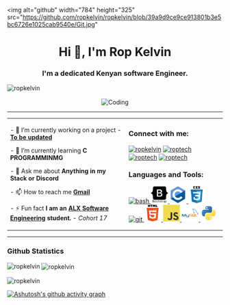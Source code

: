 <img alt="github" width="784" height="325" src="https://github.com/ropkelvin/ropkelvin/blob/39a9d9ce9ce913801b3e5bc6726e1025cab9540e/Git.jpg"
<h1 align="center">Hi 👋, I'm Rop Kelvin</h1>
<h3 align="center">I'm a dedicated Kenyan software Engineer.</h3>
<p align="left"> <img src="https://komarev.com/ghpvc/?username=ropkelvin&label=Profile%20views&color=0e75b6&style=flat" alt="ropkelvin" /> </p>
<p align="center"> <img align= "center" alt="Coding" width="500" src="https://cdn.dribbble.com/users/1162077/screenshots/3848914/media/320984a9ca58b3c73274c9259ecf6de8.gif"> </p>

---

<table>
  <tr>
    <td>
      <p> - 🔭 I’m currently working on a project - <b> <a href="https://github.com/ropkelvin"> To be updated </a></b></p>
      <p> - 🌱 I’m currently learning <b> C PROGRAMMINMG </b></p>
      <p> - 💬 Ask me about <b> Anything in my Stack or Discord </b></p>
      <p> - 📫 How to reach me <b> <a href="mailto:kropchir@gmail.com"> Gmail </a></b></p>
      <p> - ⚡ Fun fact <b> I am an <a href="https://alxafrica.com/software-engineering">ALX Software Engineering</a> student. </b> - <em> Cohort 17 </em></p>
    </td>
    <td>
      <h3 align="left">Connect with me:</h3>
      <p align="left">
<a href="https://linkedin.com/in/ropkelvin" target="blank"><img align="center" src="https://raw.githubusercontent.com/rahuldkjain/github-profile-readme-generator/master/src/images/icons/Social/linked-in-alt.svg" alt="ropkelvin" height="30" width="40" /></a>
<a href="https://twitter.com/roptech1" target="blank"><img align="center" src="https://raw.githubusercontent.com/rahuldkjain/github-profile-readme-generator/master/src/images/icons/Social/twitter.svg" alt="roptech" height="30" width="40" /></a>
<a href="https://fb.com/roptech1" target="blank"><img align="center" src="https://raw.githubusercontent.com/rahuldkjain/github-profile-readme-generator/master/src/images/icons/Social/facebook.svg" alt="roptech" height="30" width="40" /></a>
<a href="https://discordapp.com/users/1150764147915640892" target="blank"><img align="center" src="https://raw.githubusercontent.com/rahuldkjain/github-profile-readme-generator/master/src/images/icons/Social/discord.svg" alt="roptech" height="30" width="40" /></a>
      </p>
      <h3 align="left">Languages and Tools:</h3>
      <p align="left"> <a href="https://www.gnu.org/software/bash/" target="_blank" rel="noreferrer"> <img src="https://www.vectorlogo.zone/logos/gnu_bash/gnu_bash-icon.svg" alt="bash" width="40" height="40"/> </a> <a href="https://getbootstrap.com" target="_blank" rel="noreferrer"> <img src="https://raw.githubusercontent.com/devicons/devicon/master/icons/bootstrap/bootstrap-plain-wordmark.svg" alt="bootstrap" width="40" height="40"/> </a> <a href="https://www.cprogramming.com/" target="_blank" rel="noreferrer"> <img src="https://raw.githubusercontent.com/devicons/devicon/master/icons/c/c-original.svg" alt="c" width="40" height="40"/> </a> <a href="https://www.w3schools.com/css/" target="_blank" rel="noreferrer"> <img src="https://raw.githubusercontent.com/devicons/devicon/master/icons/css3/css3-original-wordmark.svg" alt="css3" width="40" height="40"/> </a> <a href="https://git-scm.com/" target="_blank" rel="noreferrer"> <img src="https://www.vectorlogo.zone/logos/git-scm/git-scm-icon.svg" alt="git" width="40" height="40"/> </a> <a href="https://www.w3.org/html/" target="_blank" rel="noreferrer"> <img src="https://raw.githubusercontent.com/devicons/devicon/master/icons/html5/html5-original-wordmark.svg" alt="html5" width="40" height="40"/> </a> <a href="https://developer.mozilla.org/en-US/docs/Web/JavaScript" target="_blank" rel="noreferrer"> <img src="https://raw.githubusercontent.com/devicons/devicon/master/icons/javascript/javascript-original.svg" alt="javascript" width="40" height="40"/> </a> <a href="https://www.mysql.com/" target="_blank" rel="noreferrer"> <img src="https://raw.githubusercontent.com/devicons/devicon/master/icons/mysql/mysql-original-wordmark.svg" alt="mysql" width="40" height="40"/> </a> <a href="https://www.python.org" target="_blank" rel="noreferrer"> <img src="https://raw.githubusercontent.com/devicons/devicon/master/icons/python/python-original.svg" alt="python" width="40" height="40"/> </a> <a href="https://reactjs.org/" target="_blank" rel="noreferrer">
      </p>
    </td>
  </tr>
</table>

___

<!--
<p><img align="left" src="https://github-readme-stats.vercel.app/api/top-langs?username=ropkelvin&show_icons=true&locale=en&layout=compact" alt="ropkelvin" /></p>

<p>&nbsp;<img align="center" src="https://github-readme-stats.vercel.app/api?username=ropkelvin&show_icons=true&locale=en" alt="ropkelvin"/></p>

<p><img align="center" src="https://github-readme-streak-stats.herokuapp.com/?user=ropkelvin&" alt="ropkelvin" /></p> -->


### Github Statistics

<p><img align="left" src="https://github-readme-stats.vercel.app/api/top-langs?username=ropkelvin&show_icons=true&locale=en&layout=compact" alt="ropkelvin" /></p>

<p>&nbsp;<img align="center" src="https://github-readme-stats.vercel.app/api?username=ropkelvin&show_icons=true&locale=en" alt="ropkelvin" /></p>

<p><img align="center" src="https://github-readme-streak-stats.herokuapp.com/?user=ropkelvin&" alt="ropkelvin" /></p>

<!--
<table>
  <tr>
    <td>
       <a href="https://github.com/ropkelvin"><img alt="Github Statistics" src="https://github-readme-stats.vercel.app/api?username=ropkelvin&show_icons=true&count_private=true&theme=react&hide_border=true&bg_color=1d2a3a" /></a>
    </td>
    <td>
       <a href="http://www.github.com/ropkelvin"><img src="https://github-readme-streak-stats.herokuapp.com/?user=ropkelvin&stroke=ffffff&background=1d2a3a&ring=5BCDEC&fire=5BCDEC&currStreakNum=ffffff&currStreakLabel=5BCDEC&sideNums=ffffff&sideLabels=ffffff&dates=ffffff&hide_border=true" /></a>
    </td>
    <td>
      <a href="https://github.com/ropkelvin"><img alt="Top languages used" src="https://github-readme-stats.vercel.app/api/top-langs/?username=ropkelvin&langs_count=6&count_private=true&layout=compact&theme=react&hide_border=true&bg_color=1d2a3a"/></a>
    </td>
  </tr>
</table> -->

[![Ashutosh's github activity graph](https://github-readme-activity-graph.vercel.app/graph?username=ropkelvin&theme=xcode)](https://github.com/ropkelvin/github-readme-activity-graph)